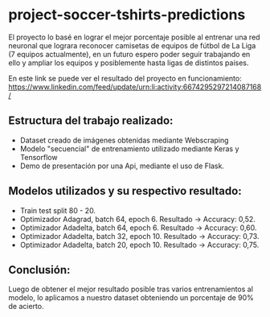 # project-soccer-tshirts-predictions
El proyecto lo basé en lograr el mejor porcentaje posible al entrenar una red neuronal que lograra reconocer camisetas de equipos de fútbol de La Liga (7 equipos actualmente), en un futuro espero poder seguir trabajando en ello y ampliar los equipos y posiblemente hasta ligas de distintos países.

En este link se puede ver el resultado del proyecto en funcionamiento:
https://www.linkedin.com/feed/update/urn:li:activity:6674295297214087168/

## Estructura del trabajo realizado:
* Dataset creado de imágenes obtenidas mediante Webscraping
* Modelo "secuencial" de entrenamiento utilizado mediante Keras y Tensorflow
* Demo de presentación por una Api, mediante el uso de Flask.

## Modelos utilizados y su respectivo resultado:
* Train test split 80 - 20.
* Optimizador Adagrad, batch 64, epoch 6. Resultado -> Accuracy: 0,52.
* Optimizador Adadelta, batch 64, epoch 6. Resultado -> Accuracy: 0,60.
* Optimizador Adadelta, batch 32, epoch 10. Resultado -> Accuracy: 0,73.
* Optimizador Adadelta, batch 20, epoch 10. Resultado -> Accuracy: 0,75.

## Conclusión:
Luego de obtener el mejor resultado posible tras varios entrenamientos al modelo, lo aplicamos a nuestro dataset obteniendo un porcentaje de 90% de acierto.
